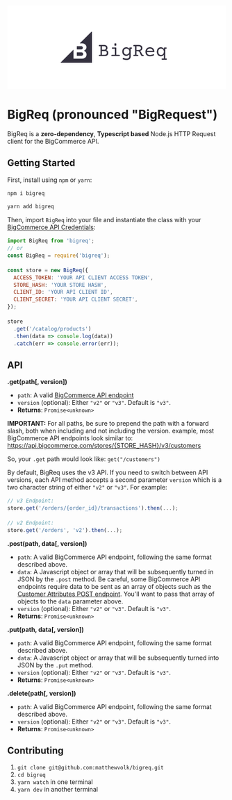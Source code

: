 <p align="center">
<img src="BigReq.png">
</p>

# BigReq (pronounced "BigRequest")

BigReq is a **zero-dependency**, **Typescript based** Node.js HTTP Request client for the
BigCommerce API.

## Getting Started

First, install using `npm` or `yarn`:

```bash
npm i bigreq
```

```bash
yarn add bigreq
```

Then, import `BigReq` into your file and instantiate the class with your
[BigCommerce API Credentials](https://developer.bigcommerce.com/api-docs/getting-started/authentication/rest-api-authentication):

```javascript
import BigReq from 'bigreq';
// or
const BigReq = require('bigreq');

const store = new BigReq({
  ACCESS_TOKEN: 'YOUR API CLIENT ACCESS TOKEN',
  STORE_HASH: 'YOUR STORE HASH',
  CLIENT_ID: 'YOUR API CLIENT ID',
  CLIENT_SECRET: 'YOUR API CLIENT SECRET',
});

store
  .get('/catalog/products')
  .then(data => console.log(data))
  .catch(err => console.error(err));
```

## API

**.get(path[, version])**

- `path`: A valid [BigCommerce API endpoint](https://developer.bigcommerce.com/api-reference)
- `version` (optional): Either `"v2"` or `"v3"`. Default is `"v3"`.
- **Returns**: `Promise<unknown>`

**IMPORTANT:** For all paths, be sure to prepend the path with a forward slash, both when including
and not including the version. example, most BigCommerce API endpoints look similar to:
https://api.bigcommerce.com/stores/{STORE_HASH}/v3/customers

So, your `.get` path would look like: `get("/customers")`

By default, BigReq uses the v3 API. If you need to switch between API versions, each API method
accepts a second parameter `version` which is a two character string of either `"v2"` or `"v3"`. For
example:

```js
// v3 Endpoint:
store.get('/orders/{order_id}/transactions').then(...);

// v2 Endpoint:
store.get('/orders', 'v2').then(...);
```

**.post(path, data[, version])**

- `path`: A valid BigCommerce API endpoint, following the same format described above.
- `data`: A Javascript object or array that will be subsequently turned in JSON by the `.post`
  method. Be careful, some BigCommerce API endpoints require data to be sent as an array of objects
  such as the
  [Customer Attributes POST endpoint](https://developer.bigcommerce.com/api-reference/store-management/customers-v3/customer-attributes/customersattributespost).
  You'll want to pass that array of objects to the `data` parameter above.
- `version` (optional): Either `"v2"` or `"v3"`. Default is `"v3"`.
- **Returns**: `Promise<unknown>`

**.put(path, data[, version])**

- `path`: A valid BigCommerce API endpoint, following the same format described above.
- `data`: A Javascript object or array that will be subsequently turned into JSON by the `.put`
  method.
- `version` (optional): Either `"v2"` or `"v3"`. Default is `"v3"`.
- **Returns**: `Promise<unknown>`

**.delete(path[, version])**

- `path`: A valid BigCommerce API endpoint, following the same format described above.
- `version` (optional): Either `"v2"` or `"v3"`. Default is `"v3"`.
- **Returns**: `Promise<unknown>`

## Contributing

1. `git clone git@github.com:matthewvolk/bigreq.git`
2. `cd bigreq`
3. `yarn watch` in one terminal
4. `yarn dev` in another terminal
